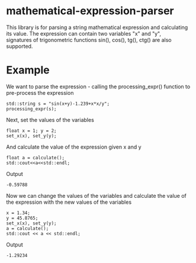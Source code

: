 # mathematical-expression-parser

This library is for parsing a string mathematical expression and calculating its value. The expression can contain two variables "x" and "y",   
signatures of trigonometric functions sin(), cos(), tg(), ctg() are also supported.   

# Example

We want to parse the expression - calling the processing_expr() function to pre-process the expression   

    std::string s = "sin(x+y)-1.239+x*x/y";
    processing_expr(s);
    
Next, set the values of the variables   

    float x = 1; y = 2;
    set_x(x), set_y(y);
    
And calculate the value of the expression given x and y   

    float a = calculate();
    std::cout<<a<<std::endl;
    
Output

    -0.59788
    
Now we can change the values of the variables and calculate the value of the expression with the new values of the variables   

    x = 1.34;
	y = 45.8765;
	set_x(x), set_y(y);
	a = calculate();
	std::cout << a << std::endl;
    
Output   

    -1.29234
    

    
